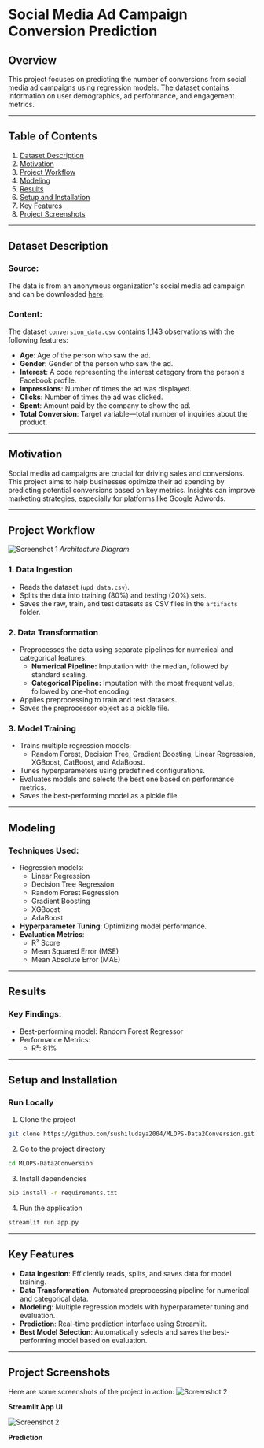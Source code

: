 # Social Media Ad Campaign Conversion Prediction

## Overview
This project focuses on predicting the number of conversions from social media ad campaigns using regression models. The dataset contains information on user demographics, ad performance, and engagement metrics.

---

## Table of Contents
1. [Dataset Description](#dataset-description)
2. [Motivation](#motivation)
3. [Project Workflow](#project-workflow)
5. [Modeling](#modeling)
6. [Results](#results)
7. [Setup and Installation](#setup-and-installation)
8. [Key Features](#key-features)
9. [Project Screenshots](#project-screenshots)


---

## Dataset Description
### Source:
The data is from an anonymous organization's social media ad campaign and can be downloaded [here](#).

### Content:
The dataset `conversion_data.csv` contains 1,143 observations with the following features:
- **Age**: Age of the person who saw the ad.
- **Gender**: Gender of the person who saw the ad.
- **Interest**: A code representing the interest category from the person's Facebook profile.
- **Impressions**: Number of times the ad was displayed.
- **Clicks**: Number of times the ad was clicked.
- **Spent**: Amount paid by the company to show the ad.
- **Total Conversion**: Target variable—total number of inquiries about the product.

---

## Motivation
Social media ad campaigns are crucial for driving sales and conversions. This project aims to help businesses optimize their ad spending by predicting potential conversions based on key metrics. Insights can improve marketing strategies, especially for platforms like Google Adwords.

---

## Project Workflow
![Screenshot 1](Screenshots/ARCH.png)
*Architecture Diagram*
### 1. **Data Ingestion**
   - Reads the dataset (`upd_data.csv`).
   - Splits the data into training (80%) and testing (20%) sets.
   - Saves the raw, train, and test datasets as CSV files in the `artifacts` folder.

### 2. **Data Transformation**
   - Preprocesses the data using separate pipelines for numerical and categorical features.
     - **Numerical Pipeline:** Imputation with the median, followed by standard scaling.  
     - **Categorical Pipeline:** Imputation with the most frequent value, followed by one-hot encoding.
   - Applies preprocessing to train and test datasets.
   - Saves the preprocessor object as a pickle file.

### 3. **Model Training**
   - Trains multiple regression models:
     - Random Forest, Decision Tree, Gradient Boosting, Linear Regression, XGBoost, CatBoost, and AdaBoost.
   - Tunes hyperparameters using predefined configurations.
   - Evaluates models and selects the best one based on performance metrics.
   - Saves the best-performing model as a pickle file.

---

## Modeling
### Techniques Used:
- Regression models:
  - Linear Regression
  - Decision Tree Regression
  - Random Forest Regression
  - Gradient Boosting
  - XGBoost
  - AdaBoost
- **Hyperparameter Tuning**: Optimizing model performance.
- **Evaluation Metrics**: 
  - R² Score
  - Mean Squared Error (MSE)
  - Mean Absolute Error (MAE)

---

## Results
### Key Findings:
- Best-performing model: Random Forest Regressor
- Performance Metrics:
  - R²: 81%

---

## Setup and Installation

### Run Locally

1. Clone the project

```bash
git clone https://github.com/sushiludaya2004/MLOPS-Data2Conversion.git
```

2. Go to the project directory

```bash
cd MLOPS-Data2Conversion
```

3. Install dependencies

```bash
pip install -r requirements.txt
```

4. Run the application

```bash
streamlit run app.py
```
---


## Key Features

- **Data Ingestion**: Efficiently reads, splits, and saves data for model training.
- **Data Transformation**: Automated preprocessing pipeline for numerical and categorical data.
- **Modeling**: Multiple regression models with hyperparameter tuning and evaluation.
- **Prediction**: Real-time prediction interface using Streamlit.
- **Best Model Selection**: Automatically selects and saves the best-performing model based on evaluation.
---


## Project Screenshots

Here are some screenshots of the project in action:
![Screenshot 2](Screenshots/UI.png)

**Streamlit App UI**

![Screenshot 2](Screenshots/Predictions.png)

**Prediction**
